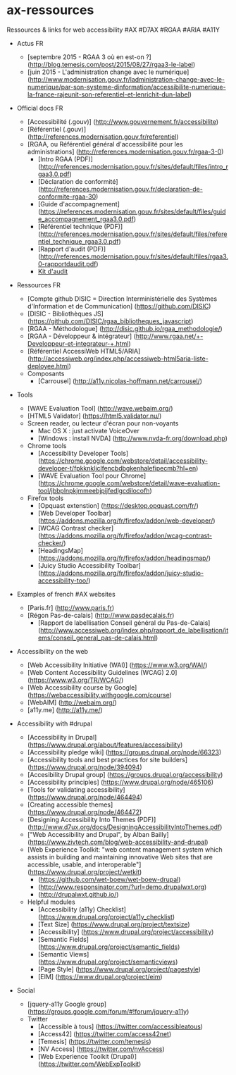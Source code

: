 # ax-ressources
Ressources &amp; links for web accessibility #AX #D7AX #RGAA #ARIA #A11Y

+ Actus FR
  + [septembre 2015 - RGAA 3 où en est-on ?] (http://blog.temesis.com/post/2015/08/27/rgaa3-le-label)
  + [juin 2015 - L'administration change avec le numérique] (http://www.modernisation.gouv.fr/ladministration-change-avec-le-numerique/par-son-systeme-dinformation/accessibilite-numerique-la-france-rajeunit-son-referentiel-et-lenrichit-dun-label)
 
+ Official docs FR
  + [Accessibilité (.gouv)] (http://www.gouvernement.fr/accessibilite)
  + [Référentiel (.gouv)] (http://references.modernisation.gouv.fr/referentiel)
  + [RGAA, ou Référentiel général d'accessibilité pour les administrations] (http://references.modernisation.gouv.fr/rgaa-3-0)
	+ [Intro RGAA (PDF)] (http://references.modernisation.gouv.fr/sites/default/files/intro_rgaa3.0.pdf)
	+ [Déclaration de conformité] (http://references.modernisation.gouv.fr/declaration-de-conformite-rgaa-30)
	+ [Guide d'accompagnement] (https://references.modernisation.gouv.fr/sites/default/files/guide_accompagnement_rgaa3.0.pdf)
	+ [Référentiel technique (PDF)] (http://references.modernisation.gouv.fr/sites/default/files/referentiel_technique_rgaa3.0.pdf)
	+ [Rapport d'audit (PDF)] (http://references.modernisation.gouv.fr/sites/default/files/rgaa3.0-rapportdaudit.pdf)
	+ [Kit d'audit](http://references.modernisation.gouv.fr/kit-daudit-modeles-pour-faire-des-audits-rgaa-3)
	
+ Ressources FR
  + [Compte github DISIC = Direction Interministérielle des Systèmes d'Information et de Communication] (https://github.com/DISIC)
  + [DISIC - Bibliothèques JS] (https://github.com/DISIC/rgaa_bibliotheques_javascript)
  + [RGAA - Méthodologue] (http://disic.github.io/rgaa_methodologie/)
  + [RGAA - Développeur & intégrateur] (http://www.rgaa.net/+-Developpeur-et-integrateur-+.html)
  + [Référentiel AccessiWeb HTML5/ARIA] (http://accessiweb.org/index.php/accessiweb-html5aria-liste-deployee.html)
  + Composants
    + [Carrousel] (http://a11y.nicolas-hoffmann.net/carrousel/)
	
+ Tools
  + [WAVE Evaluation Tool] (http://wave.webaim.org/)
  + [HTML5 Validator] (https://html5.validator.nu/)
  + Screen reader, ou lecteur d'écran pour non-voyants
	+ Mac OS X : just activate VoiceOver
	+ [Windows : install NVDA] (http://www.nvda-fr.org/download.php)
  + Chrome tools
	+ [Accessibility Developer Tools] (https://chrome.google.com/webstore/detail/accessibility-developer-t/fpkknkljclfencbdbgkenhalefipecmb?hl=en)
	+ [WAVE Evaluation Tool pour Chrome] (https://chrome.google.com/webstore/detail/wave-evaluation-tool/jbbplnpkjmmeebjpijfedlgcdilocofh)
  + Firefox tools
    + [Opquast extenstion] (https://desktop.opquast.com/fr/)
	+ [Web Developer Toolbar] (https://addons.mozilla.org/fr/firefox/addon/web-developer/)
	+ [WCAG Contrast checker] (https://addons.mozilla.org/fr/firefox/addon/wcag-contrast-checker/)
	+ [HeadingsMap] (https://addons.mozilla.org/fr/firefox/addon/headingsmap/)
    + [Juicy Studio Accessibility Toolbar] (https://addons.mozilla.org/fr/firefox/addon/juicy-studio-accessibility-too/)
  
+ Examples of french #AX websites
  + [Paris.fr] (http://www.paris.fr)
  + [Régon Pas-de-calais] (http://www.pasdecalais.fr)
	+ [Rapport de labellisation Conseil général du Pas-de-Calais] (http://www.accessiweb.org/index.php/rapport_de_labellisation/items/conseil_general_pas-de-calais.html)

+ Accessibility on the web
  + [Web Accessibility Initiative (WAI)] (https://www.w3.org/WAI/)
  + [Web Content Accessibility Guidelines (WCAG) 2.0] (https://www.w3.org/TR/WCAG/)
  + [Web Accessibility course by Google] (https://webaccessibility.withgoogle.com/course)
  + [WebAIM] (http://webaim.org/)
  + [a11y.me] (http://a11y.me/)
  
+ Accessibility with #drupal
  + [Accessibility in Drupal] (https://www.drupal.org/about/features/accessibility)
  + [Accessibility pledge wiki] (https://groups.drupal.org/node/66323)
  + [Accessibility tools and best practices for site builders] (https://www.drupal.org/node/394094)
  + [Accesibility Drupal group] (https://groups.drupal.org/accessibility)
  + [Accessibility principles] (https://www.drupal.org/node/465106)
  + [Tools for validating accessibility] (https://www.drupal.org/node/464494)
  + [Creating accessible themes] (https://www.drupal.org/node/464472)
  + [Designing Accessibility Into Themes (PDF)] (http://www.d7ux.org/docs/DesigningAccessibilityIntoThemes.pdf)
  + ["Web Accessibility and Drupal", by Alban Bailly] (https://www.zivtech.com/blog/web-accessibility-and-drupal)
  + [Web Experience Toolkit: "web content management system which assists in building and maintaining innovative Web sites that are accessible, usable, and interoperable"] (https://www.drupal.org/project/wetkit)
  	+ (https://github.com/wet-boew/wet-boew-drupal)
  	+ (http://www.responsinator.com/?url=demo.drupalwxt.org)
  	+ (http://drupalwxt.github.io/)
  + Helpful modules
	+ [Accessibility (a11y) Checklist] (https://www.drupal.org/project/a11y_checklist)
	+ [Text Size] (https://www.drupal.org/project/textsize)
	+ [Accessibility] (https://www.drupal.org/project/accessibility)
	+ [Semantic Fields] (https://www.drupal.org/project/semantic_fields)
	+ [Semantic Views] (https://www.drupal.org/project/semanticviews)
	+ [Page Style] (https://www.drupal.org/project/pagestyle)
	+ [EIM] (https://www.drupal.org/project/eim)
	
+ Social
  + [jquery-a11y Google group] (https://groups.google.com/forum/#!forum/jquery-a11y)
  + Twitter
    + [Accessible à tous] (https://twitter.com/accessibleatous)
    + [Access42] (https://twitter.com/access42net)
    + [Temesis] (https://twitter.com/temesis)
    + [NV Access] (https://twitter.com/nvAccess)
    + [Web Experience Toolkit (Drupal)] (https://twitter.com/WebExpToolkit)

